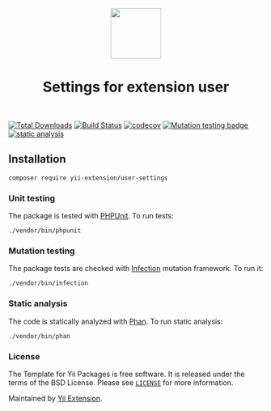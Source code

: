 <p align="center">
    <a href="https://github.com/yii-extension" target="_blank">
        <img src="https://lh3.googleusercontent.com/ehSTPnXqrkk0M3U-UPCjC0fty9K6lgykK2WOUA2nUHp8gIkRjeTN8z8SABlkvcvR-9PIrboxIvPGujPgWebLQeHHgX7yLUoxFSduiZrTog6WoZLiAvqcTR1QTPVRmns2tYjACpp7EQ=w2400" height="100px">
    </a>
    <h1 align="center">Settings for extension user</h1>
    <br>
</p>

[![Total Downloads](https://poser.pugx.org/yii-extension/user-settings/downloads.png)](https://packagist.org/packages/yii-extension/user-settings)
[![Build Status](https://github.com/yii-extension/user-settings/workflows/build/badge.svg)](https://github.com/yii-extension/user-settings/actions?query=workflow%3Abuild)
[![codecov](https://codecov.io/gh/yii-extension/user-settings/branch/master/graph/badge.svg?token=xJG0oMimpA)](https://codecov.io/gh/yii-extension/user-settings)
[![Mutation testing badge](https://img.shields.io/endpoint?style=flat&url=https://badge-api.stryker-mutator.io/github.com/yii-extension/user-settings/master)](https://dashboard.stryker-mutator.io/reports/github.com/yii-extension/user-settings/master)
[![static analysis](https://github.com/yii-extension/user-settings/workflows/static%20analysis/badge.svg)](https://github.com/yii-extension/user-settings/actions?query=workflow%3A%22static+analysis%22)


## Installation

```shell
composer require yii-extension/user-settings
```

### Unit testing

The package is tested with [PHPUnit](https://phpunit.de/). To run tests:

```shell
./vendor/bin/phpunit
```

### Mutation testing

The package tests are checked with [Infection](https://infection.github.io/) mutation framework. To run it:

```shell
./vendor/bin/infection
```

### Static analysis

The code is statically analyzed with [Phan](https://github.com/phan/phan/wiki). To run static analysis:

```shell
./vendor/bin/phan
```

### License

The Template for Yii Packages is free software. It is released under the terms of the BSD License.
Please see [`LICENSE`](./LICENSE.md) for more information.

Maintained by [Yii Extension](https://github.com/yii-extension).
